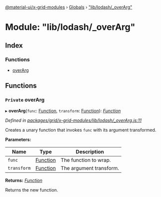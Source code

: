 [@material-ui/x-grid-modules](../README.md) › [Globals](../globals.md) › ["lib/lodash/\_overArg"](_lib_lodash__overarg_.md)

# Module: "lib/lodash/\_overArg"

## Index

### Functions

- [overArg](_lib_lodash__overarg_.md#private-overarg)

## Functions

### `Private` overArg

▸ **overArg**(`func`: [Function](../interfaces/_src_utils_utils_.debouncedfunction.md#function), `transform`: [Function](../interfaces/_src_utils_utils_.debouncedfunction.md#function)): _[Function](../interfaces/_src_utils_utils_.debouncedfunction.md#function)_

_Defined in [packages/grid/x-grid-modules/lib/lodash/\_overArg.js:11](https://github.com/mui-org/material-ui-x/blob/a679779/packages/grid/x-grid-modules/lib/lodash/_overArg.js#L11)_

Creates a unary function that invokes `func` with its argument transformed.

**Parameters:**

| Name        | Type                                                                      | Description             |
| ----------- | ------------------------------------------------------------------------- | ----------------------- |
| `func`      | [Function](../interfaces/_src_utils_utils_.debouncedfunction.md#function) | The function to wrap.   |
| `transform` | [Function](../interfaces/_src_utils_utils_.debouncedfunction.md#function) | The argument transform. |

**Returns:** _[Function](../interfaces/_src_utils_utils_.debouncedfunction.md#function)_

Returns the new function.

